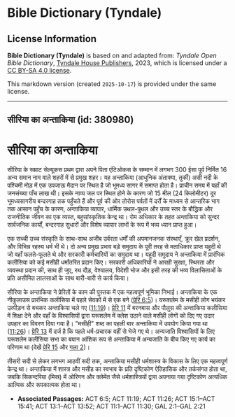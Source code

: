 # Bible Dictionary (Tyndale)

## License Information

**Bible Dictionary (Tyndale)** is based on and adapted from: _Tyndale Open Bible Dictionary_, [Tyndale House Publishers](https://tyndaleopenresources.com/), 2023, which is licensed under a [CC BY-SA 4.0 license](https://creativecommons.org/licenses/by-sa/4.0/legalcode.en).

This markdown version (created `2025-10-17`) is provided under the same license.



--------------------------------

## सीरिया का अन्ताकिया (id: 380980)

सीरिया का अन्ताकिया
===================

सीरिया के सम्राट सेल्यूकस प्रथम द्वारा अपने पिता एंटिओकस के सम्मान में लगभग 300 ईसा पूर्व निर्मित 16 अन्य समान नाम वाले शहरों में से प्रमुख शहर। यह अन्ताकिया (आधुनिक अंताक्या, तुर्की) असी नदी के पश्चिमी मोड़ में एक उपजाऊ मैदान पर स्थित है जो भूमध्य सागर में समाप्त होता है। प्राचीन समय में यहाँ की जनसंख्या पाँच लाख थी। इसके नाव्य जल पर स्थित होने के कारण जो 15 मील (24 किलोमीटर) दूर भूमध्यसागरीय बन्दरगाह तक पहुँचते हैं और पूर्व की ओर तोरोस पर्वतों में दर्रों के माध्यम से आन्तरिक भाग तक आसान पहुँच के कारण, अन्ताकिया व्यापार, धार्मिक उथल\-पुथल और उच्च स्तर के बौद्धिक और राजनीतिक जीवन का एक व्यस्त, बहुसांस्कृतिक केन्द्र था। रोम अधिकार के तहत अन्ताकिया को सुन्दर सार्वजनिक कार्यों, बन्दरगाह सुधारों और विशेष व्यापार लाभों के रूप में भव्य ध्यान प्राप्त हुआ।

एक सच्ची उच्च संस्कृति के साथ\-साथ अजीब उर्वरता धर्मों की अपमानजनक संस्थाएँ, क्रूर खेल प्रदर्शन, और विभिन्न रहस्य धर्म भी थे। दो अन्य प्रमुख प्रभाव बड़े समुदाय के पूरी तरह से मताधिकार प्राप्त यहूदी थे जो वहाँ फलते\-फूलते थे और सरकारी कर्मचारियों का समुदाय था। यहूदी समुदाय ने अन्ताकिया में प्रारंभिक कलीसिया को कई मसीही धर्मांतरित प्रदान किए। सरकारी अधिकारियों ने आरक्षी सुरक्षा, स्थिरता और व्यवस्था प्रदान की, साथ ही जुए, रथ दौड़, वेश्यालय, विदेशी भोज और इसी तरह की भव्य विलासिताओं के प्रति असीमित लालसाओं के साथ बारी\-बारी से कार्य किया।

सीरिया के अन्ताकिया ने प्रेरितों के काम की पुस्तक में एक महत्वपूर्ण भूमिका निभाई। अन्ताकिया के एक नीकुलाउस प्रारंभिक कलीसिया में पहले सेवकों में से एक बने ([प्रेरि 6:5](https://ref.ly/Acts6:5))। यरूशलेम के मसीही लोग भयंकर उत्पीड़न से बचकर अन्ताकिया चले गए ([11:19](https://ref.ly/Acts11:19))। [प्रेरि 11](https://ref.ly/Acts11:1-Acts11:30) में बरनबास और पौलुस की अन्ताकिया कलीसिया में शिक्षा देने और वहाँ के विश्वासियों द्वारा यरूशलेम में क्लेश उठाने वाले मसीही लोगों को दिए गए उदार उपहार का विवरण दिया गया है। "मसीही" शब्द का पहली बार अन्ताकिया में उपयोग किया गया था ([11:26](https://ref.ly/Acts11:26))। [प्रेरि 13](https://ref.ly/Acts13:1-Acts13:52) में दर्ज है कि पहले धर्म\-प्रचारक वहीं से भेजे गए थे। अन्यजाति विश्वासियों के लिए यरूशलेम कलीसिया सभा का बयान आंशिक रूप से अन्ताकिया में अन्यजाति के बीच किए गए कार्य का परिणाम था (देखें [प्रेरि 15](https://ref.ly/Acts15:1-Acts15:41) और [गला 2](https://ref.ly/Gal2:1-Gal2:21))।

तीसरी सदी से लेकर लगभग आठवीं सदी तक, अन्ताकिया मसीही धर्मशास्त्र के विकास के लिए एक महत्वपूर्ण केन्द्र था। अन्ताकिया में शास्त्र और मसीह का स्वभाव के प्रति दृष्टिकोण ऐतिहासिक और तर्कसंगत होता था, जबकि सिकन्दरिया (मिस्र) में ओरिगन और क्लेमेंत जैसे धर्मशास्त्रियों द्वारा अपनाया गया दृष्टिकोण अत्यधिक आत्मिक और रूपकात्मक होता था।

* **Associated Passages:** ACT 6:5; ACT 11:19; ACT 11:26; ACT 15:1–ACT 15:41; ACT 13:1–ACT 13:52; ACT 11:1–ACT 11:30; GAL 2:1–GAL 2:21

